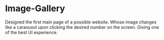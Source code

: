 # Image-Gallery
Designed the first main page of a possible website. Whose image changes like a caraousol upon clicking the desired number on the screen. Giving one of the best UI experience.  
